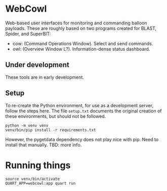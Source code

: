 # WebCowl

Web-based user interfaces for monitoring and commanding balloon payloads. These
are roughly based on two programs created for BLAST, Spider, and SuperBIT:

 * cow: (Command Operations Window). Select and send commands.
 * owl: (Overview Window L?). Information-dense status dashboard.

## Under development

These tools are in early development.

## Setup

To re-create the Python environment, for use as a development
server, follow the steps here. The file `setup.txt` documents the original
creation of these environments, but should not be followed.

```
python -m venv venv
venv/bin/pip install -r requirements.txt
```

However, the pygetdata dependency does not play nice with pip. Need to install
that manually. TBD: more info.

Running things
==============

```
source venv/bin/activate
QUART_APP=webcowl:app quart run
```
